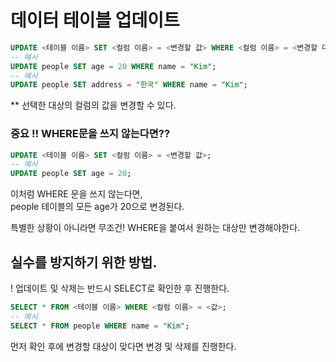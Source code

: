# 데이터 테이블 업데이트

```sql
UPDATE <테이블 이름> SET <컬럼 이름> = <변경할 값> WHERE <컬럼 이름> = <변경할 대상 컬럼 이름>;
-- 예시
UPDATE people SET age = 20 WHERE name = "Kim";
-- 예시
UPDATE people SET address = "한국" WHERE name = "Kim";
```

\*\* 선택한 대상의 컬럼의 값을 변경할 수 있다.

### 중요 !! WHERE문을 쓰지 않는다면??

```sql
UPDATE <테이블 이름> SET <컬럼 이름> = <변경할 값>;
-- 예시
UPDATE people SET age = 20;
```

이처럼 WHERE 문을 쓰지 않는다면,\
people 테이블의 모든 age가 20으로 변경된다.

특별한 상황이 아니라면 무조건! WHERE을 붙여서 원하는 대상만 변경해야한다.



## 실수를 방지하기 위한 방법.

! 업데이트 및 삭제는 반드시 SELECT로 확인한 후 진행한다.

```sql
SELECT * FROM <테이블 이름> WHERE <컬럼 이름> = <값>;
-- 예시
SELECT * FROM people WHERE name = "Kim";
```

먼저 확인 후에 변경할 대상이 맞다면 변경 및 삭제를 진행한다.

